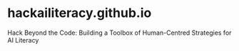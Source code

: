 # hackailiteracy.github.io
Hack Beyond the Code: Building a Toolbox of Human-Centred Strategies for AI Literacy
